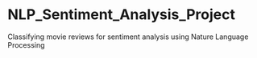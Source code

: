 # NLP_Sentiment_Analysis_Project
Classifying movie reviews for sentiment analysis using Nature Language Processing

